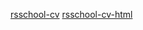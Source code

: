 [rsschool-cv](https://DmitryCh89.github.io/rsschool-cv/cv)
[rsschool-cv-html](https://DmitryCh89.github.io/rsschool-cv/index.html)